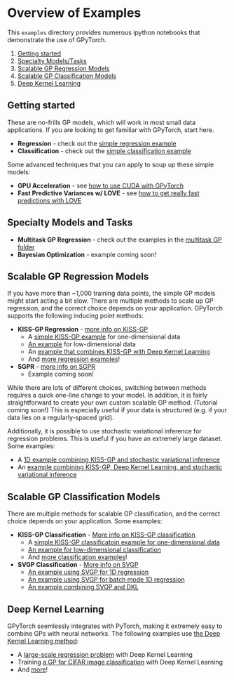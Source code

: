 # Overview of Examples

This `examples` directory provides numerous ipython notebooks that demonstrate the use of GPyTorch.

1. [Getting started](#getting-started)
1. [Specialty Models/Tasks](#specialty-models-and-tasks)
1. [Scalable GP Regression Models](#scalable-gp-regression-models)
1. [Scalable GP Classification Models](#scalable-gp-classification-models)
1. [Deep Kernel Learning](#deep-kernel-learning)

## Getting started

These are no-frills GP models, which will work in most small data applications.
If you are looking to get familiar with GPyTorch, start here.

- **Regression** - check out the [simple regression example](01_Simple_GP_Regression/Simple_GP_Regression.ipynb)
- **Classification** - check out the [simple classification example](02_Simple_GP_Classification/Simple_GP_Classification.ipynb)

Some advanced techniques that you can apply to soup up these simple models:

- **GPU Acceleration** - see [how to use CUDA with GPyTorch](01_Simple_GP_Regression/Simple_GP_Regression_CUDA.ipynb)
- **Fast Predictive Variances w/ LOVE** - see [how to get really fast predictions with LOVE](01_Simple_GP_Regression/Simple_GP_Regression_With_LOVE_Fast_Variances_CUDA.ipynb)


## Specialty Models and Tasks

- **Multitask GP Regression** - check out the examples in the [multitask GP folder](03_Multitask_GP_Regression)
- **Bayesian Optimization** - example coming soon!


## Scalable GP Regression Models

If you have more than ~1,000 training data points, the simple GP models might start acting a bit slow.
There are multiple methods to scale up GP regression, and the correct choice depends on your application.
GPyTorch supports the following inducing point methods:
- **KISS-GP Regression** - [more info on KISS-GP](https://arxiv.org/abs/1503.01057)
    - A [simple KISS-GP example](04_Scalable_GP_Regression_1D/KISSGP_Regression_1D.ipynb) for one-dimensional data
    - [An example](05_Scalable_GP_Regression_Multidimensional/KISSGP_Kronecker_Regression.ipynb) for low-dimensional data
    - An [example that combines KISS-GP with Deep Kernel Learning](05_Scalable_GP_Regression_Multidimensional/KISSGP_Deep_Kernel_Regression_CUDA.ipynb)
    - And [more regression examples](05_Scalable_GP_Regression_Multidimensional)!
- **SGPR** - [more info on SGPR](http://proceedings.mlr.press/v5/titsias09a/titsias09a.pdf)
    - Example coming soon!

While there are lots of different choices, switching between methods requires a quick one-line change to your model.
In addition, it is fairly straightforward to create your own custom scalable GP method. (Tutorial coming soon!)
This is especially useful if your data is structured (e.g. if your data lies on a regularly-spaced grid).

Additionally, it is possible to use stochastic variational inference for regression problems.
This is useful if you have an extremely large dataset.
Some examples:
- A [1D example combining KISS-GP and stochastic variational inference](04_Scalable_GP_Regression_1D/KISSGP_Regression_1D_With_Stochastic_Variational_Inference_CUDA.ipynb)
- An [example combining KISS-GP, Deep Kernel Learning, and stochastic variational inference](05_Scalable_GP_Regression_Multidimensional/KISSGP_Deep_Kernel_Regression_With_Stochastic_Variational_Inference_CUDA.ipynb)


## Scalable GP Classification Models

There are multiple methods for scalable GP classification, and the correct choice depends on your application.
Some examples:
- **KISS-GP Classification** - [More info on KISS-GP classification](https://arxiv.org/abs/1611.00336)
    - A [simple KISS-GP classificatoin example for one-dimensional data](06_Scalable_GP_Classification_1D/KISSGP_Classification_1D.ipynb)
    - [An example for low-dimensional classification](07_Scalable_GP_Classification_Multidimensional/KISSGP_Kronecker_Classification.ipynb)
    - And [more classification examples](07_Scalable_GP_Classification_Multidimensional)!
- **SVGP Classification** - [More info on SVGP](http://proceedings.mlr.press/v38/hensman15.pdf)
    - [An example using SVGP for 1D regression](04_Scalable_GP_Regression_1D/SVGP_Regression_1D.ipynb)
    - [An example using SVGP for batch mode 1D regression](04_Scalable_GP_Regression_1D/SVGP_Batch_Regression_1D.ipynb)
    - [An example combining SVGP and DKL](05_Scalable_GP_Regression_Multidimensional/SVDKL_Regression_SVGP_CUDA.ipynb)


## Deep Kernel Learning

GPyTorch seemlessly integrates with PyTorch, making it extremely easy to combine GPs with neural networks.
The following examples use [the Deep Kernel Learning method](https://arxiv.org/abs/1511.02222):
  - A [large-scale regression problem](05_Scalable_GP_Regression_Multidimensional/KISSGP_Deep_Kernel_Regression_CUDA.ipynb) with Deep Kernel Learning
  - Training [a GP for CIFAR image classification](08_Deep_Kernel_Learning/Deep_Kernel_Learning_DenseNet_CIFAR_Tutorial.ipynb) with Deep Kernel Learning
  - And [more](08_Deep_Kernel_Learning)!
